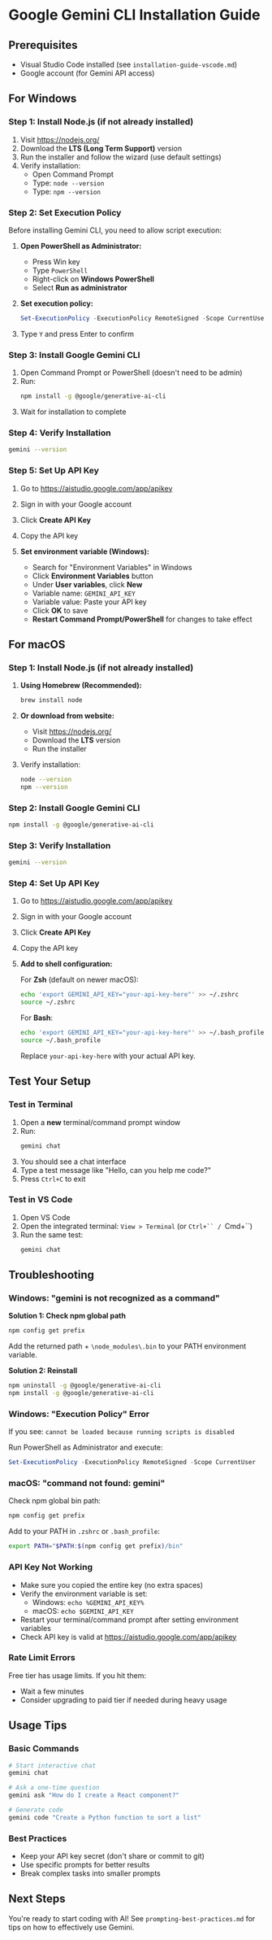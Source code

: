 # Google Gemini CLI Installation Guide

## Prerequisites
- Visual Studio Code installed (see `installation-guide-vscode.md`)
- Google account (for Gemini API access)

## For Windows

### Step 1: Install Node.js (if not already installed)
1. Visit https://nodejs.org/
2. Download the **LTS (Long Term Support)** version
3. Run the installer and follow the wizard (use default settings)
4. Verify installation:
   - Open Command Prompt
   - Type: `node --version`
   - Type: `npm --version`

### Step 2: Set Execution Policy
Before installing Gemini CLI, you need to allow script execution:

1. **Open PowerShell as Administrator:**
   - Press Win key
   - Type `PowerShell`
   - Right-click on **Windows PowerShell**
   - Select **Run as administrator**

2. **Set execution policy:**
   ```powershell
   Set-ExecutionPolicy -ExecutionPolicy RemoteSigned -Scope CurrentUser
   ```

3. Type `Y` and press Enter to confirm

### Step 3: Install Google Gemini CLI
1. Open Command Prompt or PowerShell (doesn't need to be admin)
2. Run:
   ```bash
   npm install -g @google/generative-ai-cli
   ```
3. Wait for installation to complete

### Step 4: Verify Installation
```bash
gemini --version
```

### Step 5: Set Up API Key
1. Go to https://aistudio.google.com/app/apikey
2. Sign in with your Google account
3. Click **Create API Key**
4. Copy the API key

5. **Set environment variable (Windows):**
   - Search for "Environment Variables" in Windows
   - Click **Environment Variables** button
   - Under **User variables**, click **New**
   - Variable name: `GEMINI_API_KEY`
   - Variable value: Paste your API key
   - Click **OK** to save
   - **Restart Command Prompt/PowerShell** for changes to take effect

## For macOS

### Step 1: Install Node.js (if not already installed)
1. **Using Homebrew (Recommended):**
   ```bash
   brew install node
   ```

2. **Or download from website:**
   - Visit https://nodejs.org/
   - Download the **LTS** version
   - Run the installer

3. Verify installation:
   ```bash
   node --version
   npm --version
   ```

### Step 2: Install Google Gemini CLI
```bash
npm install -g @google/generative-ai-cli
```

### Step 3: Verify Installation
```bash
gemini --version
```

### Step 4: Set Up API Key
1. Go to https://aistudio.google.com/app/apikey
2. Sign in with your Google account
3. Click **Create API Key**
4. Copy the API key

5. **Add to shell configuration:**

   For **Zsh** (default on newer macOS):
   ```bash
   echo 'export GEMINI_API_KEY="your-api-key-here"' >> ~/.zshrc
   source ~/.zshrc
   ```

   For **Bash**:
   ```bash
   echo 'export GEMINI_API_KEY="your-api-key-here"' >> ~/.bash_profile
   source ~/.bash_profile
   ```

   Replace `your-api-key-here` with your actual API key.

## Test Your Setup

### Test in Terminal
1. Open a **new** terminal/command prompt window
2. Run:
   ```bash
   gemini chat
   ```
3. You should see a chat interface
4. Type a test message like "Hello, can you help me code?"
5. Press `Ctrl+C` to exit

### Test in VS Code
1. Open VS Code
2. Open the integrated terminal: `View > Terminal` (or `Ctrl+`` / `Cmd+``)
3. Run the same test:
   ```bash
   gemini chat
   ```

## Troubleshooting

### Windows: "gemini is not recognized as a command"
**Solution 1: Check npm global path**
```bash
npm config get prefix
```
Add the returned path + `\node_modules\.bin` to your PATH environment variable.

**Solution 2: Reinstall**
```bash
npm uninstall -g @google/generative-ai-cli
npm install -g @google/generative-ai-cli
```

### Windows: "Execution Policy" Error
If you see: `cannot be loaded because running scripts is disabled`

Run PowerShell as Administrator and execute:
```powershell
Set-ExecutionPolicy -ExecutionPolicy RemoteSigned -Scope CurrentUser
```

### macOS: "command not found: gemini"
Check npm global bin path:
```bash
npm config get prefix
```

Add to your PATH in `.zshrc` or `.bash_profile`:
```bash
export PATH="$PATH:$(npm config get prefix)/bin"
```

### API Key Not Working
- Make sure you copied the entire key (no extra spaces)
- Verify the environment variable is set:
  - Windows: `echo %GEMINI_API_KEY%`
  - macOS: `echo $GEMINI_API_KEY`
- Restart your terminal/command prompt after setting environment variables
- Check API key is valid at https://aistudio.google.com/app/apikey

### Rate Limit Errors
Free tier has usage limits. If you hit them:
- Wait a few minutes
- Consider upgrading to paid tier if needed during heavy usage

## Usage Tips

### Basic Commands
```bash
# Start interactive chat
gemini chat

# Ask a one-time question
gemini ask "How do I create a React component?"

# Generate code
gemini code "Create a Python function to sort a list"
```

### Best Practices
- Keep your API key secret (don't share or commit to git)
- Use specific prompts for better results
- Break complex tasks into smaller prompts

## Next Steps
You're ready to start coding with AI! See `prompting-best-practices.md` for tips on how to effectively use Gemini.
